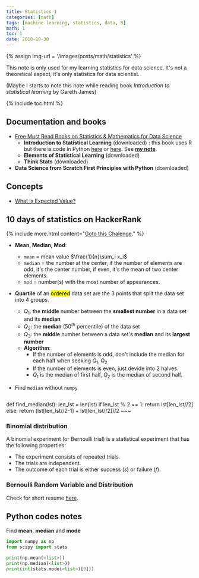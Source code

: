 ```yaml
---
title: Statistics 1
categories: [math]
tags: [machine learning, statistics, data, R]
math: 1
toc: 1
date: 2018-10-30
---
```


{% assign img-url = '/images/posts/math/statistics' %}

This note is only used for my learning statistics for data science. It's not a theoretical aspect, it's only statistics for data scientist.

(Maybe I starts to note this note while reading book *Introduction to statistical learning* by Gareth James)

{% include toc.html %}

## Documentation and books

- [Free Must Read Books on Statistics & Mathematics for Data Science](https://www.analyticsvidhya.com/blog/2016/02/free-read-books-statistics-mathematics-data-science/)
	- **Introduction to Statistical Learning** (downloaded) : this book uses R but there is code in Python [here](https://github.com/tdpetrou/Machine-Learning-Books-With-Python/tree/master/Introduction%20to%20Statistical%20Learning) or [here](https://github.com/JWarmenhoven/ISLR-python). See [**my note**](/tags#isl_cap).
	- **Elements of Statistical Learning** (downloaded)
	- **Think Stats** (downloaded)
- **Data Science from Scratch First Principles with Python** (downloaded)

## Concepts

- [What is Expected Value?](https://towardsdatascience.com/what-is-expected-value-4815bdbd84de)

## 10 days of statistics on HackerRank

{% include more.html content="[Goto this Chalenge](https://www.hackerrank.com/domains/tutorials/10-days-of-statistics)." %}

- **Mean, Median, Mod**:
	- `mean` = mean value $\frac{1}{n}\sum_i x_i$
	- `median` = the number at the center, if the number of elements are odd, it's the center number, if even, it's the mean of two center elements.
	- `mod` = number(s) with the most number of appearances.

- **Quartile** of an <mark>ordered</mark> data set are the 3 points that split the data set into 4 groups. 
	- $Q_1$: the **middle** number between the **smallest number** in a data set and its **median**
	- $Q_2$: the **median** ($50^{th}$ percentile) of the data set
	- $Q_3$: the **middle** number between a data set's **median** and its **largest number**
	- **Algorithm**:
		- If the number of elements is odd, don't include the median for each half when seeking $Q_1, Q_2$
		- If the number of elements is even, just devide into 2 halves.
		- $Q_1$ is the median of first half, $Q_2$ is the median of second half.

- Find `median` without `numpy`

	~~~ python
def find_median(lst):
		len_lst = len(lst)
		if len_lst % 2 == 1:
				return lst[len_lst//2]
		else:
				return (lst[len_lst//2-1] + lst[len_lst//2])/2
	~~~

### Binomial distribution

A binomial experiment (or Bernoulli trial) is a statistical experiment that has the following properties: 

- The experiment consists of  repeated trials.
- The trials are independent.
- The outcome of each trial is either success ($s$) or failure ($f$).

### Bernoulli Random Variable and Distribution

Check for short resume [here](https://www.hackerrank.com/challenges/s10-binomial-distribution-1/tutorial).

## Python codes notes

Find **mean**, **median** and **mode**

~~~ python
import numpy as np
from scipy import stats 

print(np.mean(<list>))
print(np.median(<list>))
print(int(stats.mode(<list>)[0]))
~~~